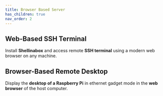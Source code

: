 ```yaml
---
title: Browser Based Server
has_children: true
nav_order: 2
---
```


## Web-Based SSH Terminal

Install **Shellinabox** and access remote **SSH terminal** using a modern web browser on any machine.

## Browser-Based Remote Desktop

Display the **desktop of a Raspberry Pi** in ethernet gadget mode in the **web browser** of the host computer.
